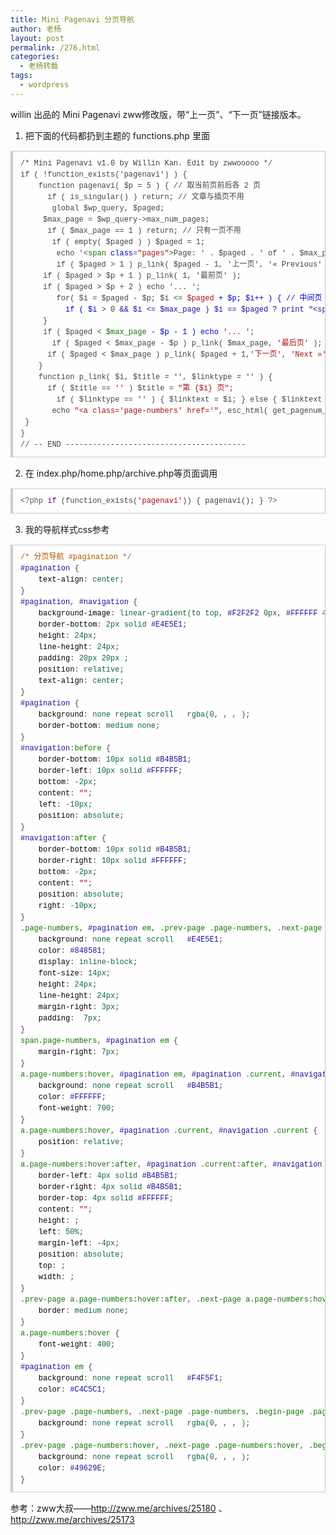 ```yaml
---
title: Mini Pagenavi 分页导航
author: 老杨
layout: post
permalink: /276.html
categories:
  - 老杨转载
tags:
  - wordpress
---
```

willin 出品的 Mini Pagenavi zww修改版，带“上一页”、“下一页”链接版本。  


  
1. 把下面的代码都扔到主题的 functions.php 里面

<pre style="margin:15px 0;font:100 12px/18px monaco, andale mono, courier new;padding:10px 12px;border:#ccc 1px solid;border-left-width:4px;background-color:#fefefe;box-shadow:0 0 4px #eee;word-break:break-all;word-wrap:break-word;color:#444">/* Mini Pagenavi v1.0 by Willin Kan. Edit by zwwooooo */<br />if ( !function_exists('pagenavi') ) {<br />	function pagenavi( $p = 5 ) { // 取当前页前后各 2 页<br />		if ( is_singular() ) return; // 文章与插页不用<br />		global $wp_query, $paged;<br />		$max_page = $wp_query-&gt;max_num_pages;<br />		if ( $max_page == 1 ) return; // 只有一页不用<br />		if ( empty( $paged ) ) $paged = 1;<br />		echo '<span style="color:#170">&lt;span</span> <span style="color:#00c">class</span>=<span style="color:#a11">"pages"</span><span style="color:#170">&gt;</span>Page: ' . $paged . ' of ' . $max_page . ' <span style="color:#170">&lt;/span</span><span style="color:#170">&gt;</span> '; // 显示页数<br />		if ( $paged &gt; 1 ) p_link( $paged - 1, '上一页', '« Previous' );/* 如果当前页大于1就显示上一页链接 */<br />		if ( $paged &gt; $p + 1 ) p_link( 1, '最前页' );<br />		if ( $paged &gt; $p + 2 ) echo '... ';<br />		for( $i = $paged - $p; $i <span style="color:#170">&lt;</span>= <span style="color:#a11">$paged</span> <span style="color:#00c">+</span> <span style="color:#00c">$p;</span> <span style="color:#00c">$i++</span> <span style="color:#00c">)</span> <span style="color:#00c">{</span> <span style="color:#00c">/</span><span style="color:#00c">/</span> <span style="color:#00c">中间页</span><br />			<span style="color:#00c">if</span> <span style="color:#00c">(</span> <span style="color:#00c">$i</span> <span style="color:#170">&gt;</span> 0 <span style="color:#219">&& $i &lt;= $max_page ) $i == $paged ? print "&lt;span class='page-numbers current'&gt;{$i}&lt;/span&gt; " : p_link( $i );</span><br />		}<br />		if ( $paged <span style="color:#170">&lt; $max_page</span> <span style="color:#00c">-</span> <span style="color:#00c">$p</span> <span style="color:#00c">-</span> <span style="color:#00c">1</span> <span style="color:#00c">)</span> <span style="color:#00c">echo</span> <span style="color:#a11">'... '</span><span style="color:#@cm-word">;</span><br />		<span style="color:#@cm-word">if</span> <span style="color:#@cm-word">(</span> <span style="color:#@cm-word">$paged</span> <span style="color:#@cm-word">&lt;</span> <span style="color:#@cm-word">$max_page</span> <span style="color:#@cm-word">-</span> <span style="color:#@cm-word">$p</span> <span style="color:#@cm-word">)</span> <span style="color:#@cm-word">p_link(</span> <span style="color:#@cm-word">$max_page,</span> <span style="color:#a11">'最后页'</span> <span style="color:#@cm-word">);</span><br />		<span style="color:#@cm-word">if</span> <span style="color:#@cm-word">(</span> <span style="color:#@cm-word">$paged</span> <span style="color:#@cm-word">&lt;</span> <span style="color:#@cm-word">$max_page</span> <span style="color:#@cm-word">)</span> <span style="color:#@cm-word">p_link(</span> <span style="color:#@cm-word">$paged</span> <span style="color:#@cm-word">+</span> <span style="color:#@cm-word">1,</span><span style="color:#a11">'下一页'</span><span style="color:#@cm-word">,</span> <span style="color:#a11">'Next »'</span> <span style="color:#@cm-word">);</span><span style="color:#@cm-word">/*</span> <span style="color:#@cm-word">如果当前页不是最后一页显示下一页链接</span> <span style="color:#@cm-word">*</span><span style="color:#@cm-word">/</span><br />	<span style="color:#@cm-word">}</span><br />	<span style="color:#@cm-word">function</span> <span style="color:#@cm-word">p_link(</span> <span style="color:#@cm-word">$i,</span> <span style="color:#@cm-word">$title</span> = <span style="color:#a11">''</span><span style="color:#@cm-word">,</span> <span style="color:#@cm-word">$linktype</span> = <span style="color:#a11">''</span> <span style="color:#@cm-word">)</span> <span style="color:#@cm-word">{</span><br />		<span style="color:#@cm-word">if</span> <span style="color:#@cm-word">(</span> <span style="color:#@cm-word">$title</span> == <span style="color:#a11">''</span> <span style="color:#@cm-word">)</span> <span style="color:#@cm-word">$title</span> = <span style="color:#a11">"第 {$i} 页"</span><span style="color:#@cm-word">;</span><br />		<span style="color:#@cm-word">if</span> <span style="color:#@cm-word">(</span> <span style="color:#@cm-word">$linktype</span> == <span style="color:#a11">''</span> <span style="color:#@cm-word">)</span> <span style="color:#@cm-word">{</span> <span style="color:#@cm-word">$linktext</span> = <span style="color:#@cm-word">$i;</span> <span style="color:#@cm-word">}</span> <span style="color:#@cm-word">else</span> <span style="color:#@cm-word">{</span> <span style="color:#@cm-word">$linktext</span> = <span style="color:#@cm-word">$linktype;</span> <span style="color:#@cm-word">}</span><br />		<span style="color:#@cm-word">echo</span> <span style="color:#a11">"&lt;a class='page-numbers' href='"</span><span style="color:#@cm-word">,</span> <span style="color:#@cm-word">esc_html(</span> <span style="color:#@cm-word">get_pagenum_link(</span> <span style="color:#@cm-word">$i</span> <span style="color:#@cm-word">)</span> <span style="color:#@cm-word">),</span> <span style="color:#a11">"' title='{$title}'&gt;{$linktext}&lt;/a&gt; "</span><span style="color:#@cm-word">;</span><br />	<span style="color:#@cm-word">}</span><br /><span style="color:#@cm-word">}</span><br /><span style="color:#@cm-word">/</span><span style="color:#@cm-word">/</span> <span style="color:#@cm-word">--</span> <span style="color:#@cm-word">END</span> <span style="color:#@cm-word">----------------------------------------</span></pre>

2. 在 index.php/home.php/archive.php等页面调用

<pre style="margin:15px 0;font:100 12px/18px monaco, andale mono, courier new;padding:10px 12px;border:#ccc 1px solid;border-left-width:4px;background-color:#fefefe;box-shadow:0 0 4px #eee;word-break:break-all;word-wrap:break-word;color:#444"><span style="color:#555">&lt;?php</span> <span style="color:#708">if</span> (<span style="color:#@cm-word">function_exists</span>(<span style="color:#a11">'pagenavi'</span>)) { <span style="color:#@cm-word">pagenavi</span>(); } <span style="color:#555">?&gt;</span></pre>

3. 我的导航样式css参考

<pre style="margin:15px 0;font:100 12px/18px monaco, andale mono, courier new;padding:10px 12px;border:#ccc 1px solid;border-left-width:4px;background-color:#fefefe;box-shadow:0 0 4px #eee;word-break:break-all;word-wrap:break-word;color:#444"><span style="color:#a50">/* 分页导航 #pagination */</span><br /><span style="color:#219">#pagination</span> {<br />    <span style="color:#000">text-align</span>: <span style="color:#164">center</span>;<br />}<br /><span style="color:#219">#pagination</span>, <span style="color:#219">#navigation</span> {<br />    <span style="color:#000">background-image</span>: <span style="color:#164">linear-gradient</span><span style="color:#164">(to</span> <span style="color:#164">top</span>, <span style="color:#219">#F2F2F2</span> <span style="color:#164">0px</span>, <span style="color:#219">#FFFFFF</span> <span style="color:#164">40px</span><span style="color:#164">)</span>;<br />    <span style="color:#000">border-bottom</span>: <span style="color:#164">2px</span> <span style="color:#164">solid</span> <span style="color:#219">#E4E5E1</span>;<br />    <span style="color:#000">height</span>: <span style="color:#164">24px</span>;<br />    <span style="color:#000">line-height</span>: <span style="color:#164">24px</span>;<br />    <span style="color:#000">padding</span>: <span style="color:#164">20px</span> <span style="color:#164">20px</span> <span style="color:#164"></span>;<br />    <span style="color:#000">position</span>: <span style="color:#164">relative</span>;<br />    <span style="color:#000">text-align</span>: <span style="color:#164">center</span>;<br />}<br /><span style="color:#219">#pagination</span> {<br />    <span style="color:#000">background</span>: <span style="color:#164">none</span> <span style="color:#164">repeat</span> <span style="color:#164">scroll</span> <span style="color:#164"></span> <span style="color:#164"></span> <span style="color:#164">rgba</span><span style="color:#164">(0</span>, <span style="color:#164"></span>, <span style="color:#164"></span>, <span style="color:#164"></span><span style="color:#164">)</span>;<br />    <span style="color:#000">border-bottom</span>: <span style="color:#164">medium</span> <span style="color:#164">none</span>;<br />}<br /><span style="color:#219">#navigation</span>:<span style="color:#170">before</span> {<br />    <span style="color:#000">border-bottom</span>: <span style="color:#164">10px</span> <span style="color:#164">solid</span> <span style="color:#219">#B4B5B1</span>;<br />    <span style="color:#000">border-left</span>: <span style="color:#164">10px</span> <span style="color:#164">solid</span> <span style="color:#219">#FFFFFF</span>;<br />    <span style="color:#000">bottom</span>: <span style="color:#164">-2px</span>;<br />    <span style="color:#000">content</span>: <span style="color:#a11">""</span>;<br />    <span style="color:#000">left</span>: <span style="color:#164">-10px</span>;<br />    <span style="color:#000">position</span>: <span style="color:#164">absolute</span>;<br />}<br /><span style="color:#219">#navigation</span>:<span style="color:#170">after</span> {<br />    <span style="color:#000">border-bottom</span>: <span style="color:#164">10px</span> <span style="color:#164">solid</span> <span style="color:#219">#B4B5B1</span>;<br />    <span style="color:#000">border-right</span>: <span style="color:#164">10px</span> <span style="color:#164">solid</span> <span style="color:#219">#FFFFFF</span>;<br />    <span style="color:#000">bottom</span>: <span style="color:#164">-2px</span>;<br />    <span style="color:#000">content</span>: <span style="color:#a11">""</span>;<br />    <span style="color:#000">position</span>: <span style="color:#164">absolute</span>;<br />    <span style="color:#000">right</span>: <span style="color:#164">-10px</span>;<br />}<br />.<span style="color:#170">page-numbers</span>, <span style="color:#219">#pagination</span> <span style="color:#170">em</span>, .<span style="color:#170">prev-page</span> .<span style="color:#170">page-numbers</span>, .<span style="color:#170">next-page</span> .<span style="color:#170">page-numbers</span>, .<span style="color:#170">begin-page</span>, .<span style="color:#170">end-page</span> {<br />    <span style="color:#000">background</span>: <span style="color:#164">none</span> <span style="color:#164">repeat</span> <span style="color:#164">scroll</span> <span style="color:#164"></span> <span style="color:#164"></span> <span style="color:#219">#E4E5E1</span>;<br />    <span style="color:#000">color</span>: <span style="color:#219">#848581</span>;<br />    <span style="color:#000">display</span>: <span style="color:#164">inline-block</span>;<br />    <span style="color:#000">font-size</span>: <span style="color:#164">14px</span>;<br />    <span style="color:#000">height</span>: <span style="color:#164">24px</span>;<br />    <span style="color:#000">line-height</span>: <span style="color:#164">24px</span>;<br />    <span style="color:#000">margin-right</span>: <span style="color:#164">3px</span>;<br />    <span style="color:#000">padding</span>: <span style="color:#164"></span> <span style="color:#164">7px</span>;<br />}<br /><span style="color:#170">span</span>.<span style="color:#170">page-numbers</span>, <span style="color:#219">#pagination</span> <span style="color:#170">em</span> {<br />    <span style="color:#000">margin-right</span>: <span style="color:#164">7px</span>;<br />}<br /><span style="color:#170">a</span>.<span style="color:#170">page-numbers</span>:<span style="color:#170">hover</span>, <span style="color:#219">#pagination</span> <span style="color:#170">em</span>, <span style="color:#219">#pagination</span> .<span style="color:#170">current</span>, <span style="color:#219">#navigation</span> .<span style="color:#170">current</span>, .<span style="color:#170">begin-page</span>, .<span style="color:#170">end-page</span> {<br />    <span style="color:#000">background</span>: <span style="color:#164">none</span> <span style="color:#164">repeat</span> <span style="color:#164">scroll</span> <span style="color:#164"></span> <span style="color:#164"></span> <span style="color:#219">#B4B5B1</span>;<br />    <span style="color:#000">color</span>: <span style="color:#219">#FFFFFF</span>;<br />    <span style="color:#000">font-weight</span>: <span style="color:#164">700</span>;<br />}<br /><span style="color:#170">a</span>.<span style="color:#170">page-numbers</span>:<span style="color:#170">hover</span>, <span style="color:#219">#pagination</span> .<span style="color:#170">current</span>, <span style="color:#219">#navigation</span> .<span style="color:#170">current</span> {<br />    <span style="color:#000">position</span>: <span style="color:#164">relative</span>;<br />}<br /><span style="color:#170">a</span>.<span style="color:#170">page-numbers</span>:<span style="color:#170">hover</span>:<span style="color:#170">after</span>, <span style="color:#219">#pagination</span> .<span style="color:#170">current</span>:<span style="color:#170">after</span>, <span style="color:#219">#navigation</span> .<span style="color:#170">current</span>:<span style="color:#170">after</span> {<br />    <span style="color:#000">border-left</span>: <span style="color:#164">4px</span> <span style="color:#164">solid</span> <span style="color:#219">#B4B5B1</span>;<br />    <span style="color:#000">border-right</span>: <span style="color:#164">4px</span> <span style="color:#164">solid</span> <span style="color:#219">#B4B5B1</span>;<br />    <span style="color:#000">border-top</span>: <span style="color:#164">4px</span> <span style="color:#164">solid</span> <span style="color:#219">#FFFFFF</span>;<br />    <span style="color:#000">content</span>: <span style="color:#a11">""</span>;<br />    <span style="color:#000">height</span>: <span style="color:#164"></span>;<br />    <span style="color:#000">left</span>: <span style="color:#164">50%</span>;<br />    <span style="color:#000">margin-left</span>: <span style="color:#164">-4px</span>;<br />    <span style="color:#000">position</span>: <span style="color:#164">absolute</span>;<br />    <span style="color:#000">top</span>: <span style="color:#164"></span>;<br />    <span style="color:#000">width</span>: <span style="color:#164"></span>;<br />}<br />.<span style="color:#170">prev-page</span> <span style="color:#170">a</span>.<span style="color:#170">page-numbers</span>:<span style="color:#170">hover</span>:<span style="color:#170">after</span>, .<span style="color:#170">next-page</span> <span style="color:#170">a</span>.<span style="color:#170">page-numbers</span>:<span style="color:#170">hover</span>:<span style="color:#170">after</span> {<br />    <span style="color:#000">border</span>: <span style="color:#164">medium</span> <span style="color:#164">none</span>;<br />}<br /><span style="color:#170">a</span>.<span style="color:#170">page-numbers</span>:<span style="color:#170">hover</span> {<br />    <span style="color:#000">font-weight</span>: <span style="color:#164">400</span>;<br />}<br /><span style="color:#219">#pagination</span> <span style="color:#170">em</span> {<br />    <span style="color:#000">background</span>: <span style="color:#164">none</span> <span style="color:#164">repeat</span> <span style="color:#164">scroll</span> <span style="color:#164"></span> <span style="color:#164"></span> <span style="color:#219">#F4F5F1</span>;<br />    <span style="color:#000">color</span>: <span style="color:#219">#C4C5C1</span>;<br />}<br />.<span style="color:#170">prev-page</span> .<span style="color:#170">page-numbers</span>, .<span style="color:#170">next-page</span> .<span style="color:#170">page-numbers</span>, .<span style="color:#170">begin-page</span> .<span style="color:#170">page-numbers</span>, .<span style="color:#170">end-page</span> .<span style="color:#170">page-numbers</span> {<br />    <span style="color:#000">background</span>: <span style="color:#164">none</span> <span style="color:#164">repeat</span> <span style="color:#164">scroll</span> <span style="color:#164"></span> <span style="color:#164"></span> <span style="color:#164">rgba</span><span style="color:#164">(0</span>, <span style="color:#164"></span>, <span style="color:#164"></span>, <span style="color:#164"></span><span style="color:#164">)</span>;<br />}<br />.<span style="color:#170">prev-page</span> .<span style="color:#170">page-numbers</span>:<span style="color:#170">hover</span>, .<span style="color:#170">next-page</span> .<span style="color:#170">page-numbers</span>:<span style="color:#170">hover</span>, .<span style="color:#170">begin-page</span> .<span style="color:#170">page-numbers</span>:<span style="color:#170">hover</span>, .<span style="color:#170">end-page</span> .<span style="color:#170">page-numbers</span>:<span style="color:#170">hover</span> {<br />    <span style="color:#000">background</span>: <span style="color:#164">none</span> <span style="color:#164">repeat</span> <span style="color:#164">scroll</span> <span style="color:#164"></span> <span style="color:#164"></span> <span style="color:#164">rgba</span><span style="color:#164">(0</span>, <span style="color:#164"></span>, <span style="color:#164"></span>, <span style="color:#164"></span><span style="color:#164">)</span>;<br />    <span style="color:#000">color</span>: <span style="color:#219">#49629E</span>;<br />}</pre>

参考：zww大叔——http://zww.me/archives/25180 、 http://zww.me/archives/25173